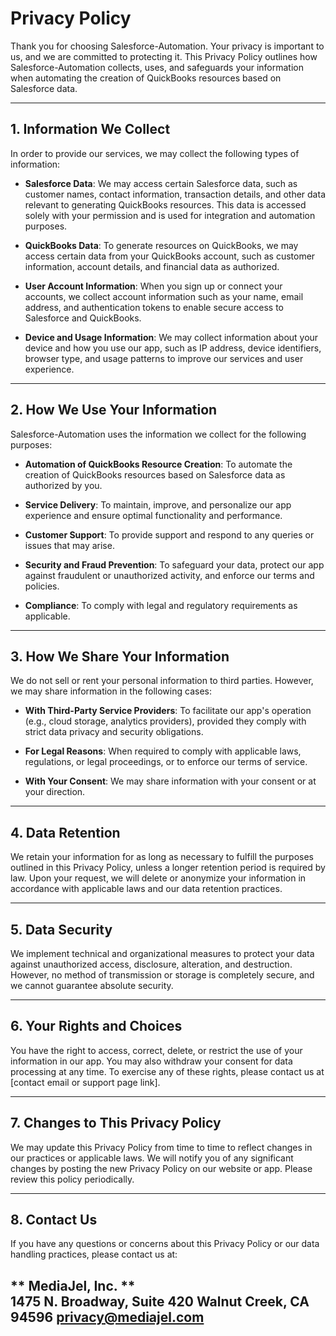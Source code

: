 # Privacy Policy 


Thank you for choosing Salesforce-Automation. Your privacy is important to us, and we are committed to protecting it. This Privacy Policy outlines how Salesforce-Automation collects, uses, and safeguards your information when automating the creation of QuickBooks resources based on Salesforce data.

---

## 1. Information We Collect
In order to provide our services, we may collect the following types of information:

- **Salesforce Data**: We may access certain Salesforce data, such as customer names, contact information, transaction details, and other data relevant to generating QuickBooks resources. This data is accessed solely with your permission and is used for integration and automation purposes.
  
- **QuickBooks Data**: To generate resources on QuickBooks, we may access certain data from your QuickBooks account, such as customer information, account details, and financial data as authorized.

- **User Account Information**: When you sign up or connect your accounts, we collect account information such as your name, email address, and authentication tokens to enable secure access to Salesforce and QuickBooks.

- **Device and Usage Information**: We may collect information about your device and how you use our app, such as IP address, device identifiers, browser type, and usage patterns to improve our services and user experience.

---

## 2. How We Use Your Information
Salesforce-Automation uses the information we collect for the following purposes:

- **Automation of QuickBooks Resource Creation**: To automate the creation of QuickBooks resources based on Salesforce data as authorized by you.

- **Service Delivery**: To maintain, improve, and personalize our app experience and ensure optimal functionality and performance.

- **Customer Support**: To provide support and respond to any queries or issues that may arise.

- **Security and Fraud Prevention**: To safeguard your data, protect our app against fraudulent or unauthorized activity, and enforce our terms and policies.

- **Compliance**: To comply with legal and regulatory requirements as applicable.

---

## 3. How We Share Your Information
We do not sell or rent your personal information to third parties. However, we may share information in the following cases:

- **With Third-Party Service Providers**: To facilitate our app's operation (e.g., cloud storage, analytics providers), provided they comply with strict data privacy and security obligations.

- **For Legal Reasons**: When required to comply with applicable laws, regulations, or legal proceedings, or to enforce our terms of service.

- **With Your Consent**: We may share information with your consent or at your direction.

---

## 4. Data Retention
We retain your information for as long as necessary to fulfill the purposes outlined in this Privacy Policy, unless a longer retention period is required by law. Upon your request, we will delete or anonymize your information in accordance with applicable laws and our data retention practices.

---

## 5. Data Security
We implement technical and organizational measures to protect your data against unauthorized access, disclosure, alteration, and destruction. However, no method of transmission or storage is completely secure, and we cannot guarantee absolute security.

---

## 6. Your Rights and Choices
You have the right to access, correct, delete, or restrict the use of your information in our app. You may also withdraw your consent for data processing at any time. To exercise any of these rights, please contact us at [contact email or support page link].

---

## 7. Changes to This Privacy Policy
We may update this Privacy Policy from time to time to reflect changes in our practices or applicable laws. We will notify you of any significant changes by posting the new Privacy Policy on our website or app. Please review this policy periodically.

---

## 8. Contact Us
If you have any questions or concerns about this Privacy Policy or our data handling practices, please contact us at:

** MediaJel, Inc. **  
1475 N. Broadway, Suite 420 Walnut Creek, CA 94596
privacy@mediajel.com
---
